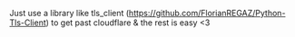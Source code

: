 Just use a library like tls_client (https://github.com/FlorianREGAZ/Python-Tls-Client) to get past cloudflare & the rest is easy <3
